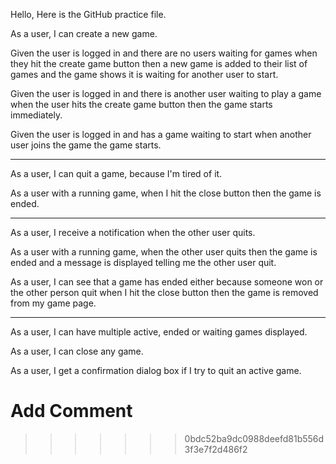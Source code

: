 Hello,
Here is the GitHub practice file.

As a user, I can create a new game.

Given the user is logged in
and there are no users waiting for games
when they hit the create game button
then a new game is added to their list of games and the game
shows it is waiting for another user to start.

Given the user is logged in
and there is another user waiting to play a game
when the user hits the create game button
then the game starts immediately.

Given the user is logged in
and has a game waiting to start
when another user joins the game
the game starts.

------

As a user, I can quit a game, because I'm tired of it.

As a user with a running game,
when I hit the close button
then the game is ended.

-----

As a user, I receive a notification when the other user quits.

As a user with a running game,
when the other user quits
then the game is ended and a message is displayed telling me the other user quit.

As a user, I can see that a game has ended
either because someone won or the other person quit
when I hit the close button
then the game is removed from my game page.

----

As a user, I can have multiple active, ended or waiting games displayed.

As a user, I can close any game.

As a user, I get a confirmation dialog box if I try to quit an active game.

Add Comment
=======
>>>>>>> 0bdc52ba9dc0988deefd81b556d3f3e7f2d486f2
